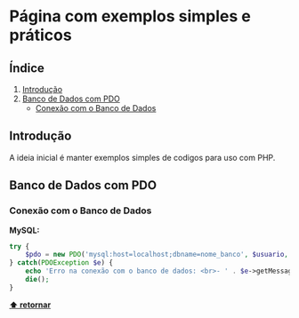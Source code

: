 # Página com exemplos simples e práticos

## Índice

  1. [Introdução](#introducao)
  2. [Banco de Dados com PDO](#BDPDO)
     * [Conexão com o Banco de Dados](#use-conexao_mysql)


## Introdução

A ideia inicial é manter exemplos simples de codigos para uso com PHP. 

## Banco de Dados com PDO

### Conexão com o Banco de Dados

**MySQL:**

```php
try {
    $pdo = new PDO('mysql:host=localhost;dbname=nome_banco', $usuario, $senha);
} catch(PDOException $e) {
    echo 'Erro na conexão com o banco de dados: <br>- ' . $e->getMessage();
    die();
}
```

**[⬆ retornar](#conexao_mysql)**
